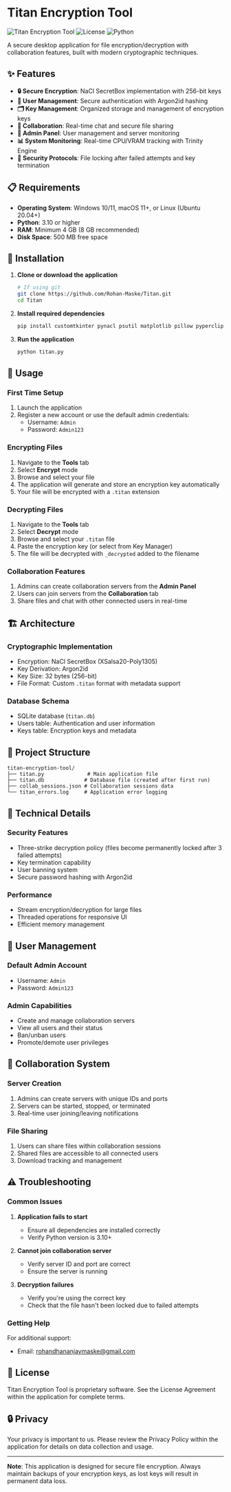 # Titan Encryption Tool

![Titan Encryption Tool](https://img.shields.io/badge/Version-1.0.0-blue.svg) ![License](https://img.shields.io/badge/License-Proprietary-lightgrey.svg) ![Python](https://img.shields.io/badge/Python-3.10%2B-green.svg)

A secure desktop application for file encryption/decryption with collaboration features, built with modern cryptographic techniques.

## ✨ Features

- **🔒 Secure Encryption**: NaCl SecretBox implementation with 256-bit keys
- **👥 User Management**: Secure authentication with Argon2id hashing
- **🗂️ Key Management**: Organized storage and management of encryption keys
- **🤝 Collaboration**: Real-time chat and secure file sharing
- **👮 Admin Panel**: User management and server monitoring
- **📊 System Monitoring**: Real-time CPU/VRAM tracking with Trinity Engine
- **🔐 Security Protocols**: File locking after failed attempts and key termination

## 📋 Requirements

- **Operating System**: Windows 10/11, macOS 11+, or Linux (Ubuntu 20.04+)
- **Python**: 3.10 or higher
- **RAM**: Minimum 4 GB (8 GB recommended)
- **Disk Space**: 500 MB free space

## 🚀 Installation

1. **Clone or download the application**
   ```bash
   # If using git
   git clone https://github.com/Rohan-Maske/Titan.git
   cd Titan
   ```

2. **Install required dependencies**
   ```bash
   pip install customtkinter pynacl psutil matplotlib pillow pyperclip
   ```

3. **Run the application**
   ```bash
   python titan.py
   ```

## 🎯 Usage

### First Time Setup
1. Launch the application
2. Register a new account or use the default admin credentials:
   - Username: `Admin`
   - Password: `Admin123`

### Encrypting Files
1. Navigate to the **Tools** tab
2. Select **Encrypt** mode
3. Browse and select your file
4. The application will generate and store an encryption key automatically
5. Your file will be encrypted with a `.titan` extension

### Decrypting Files
1. Navigate to the **Tools** tab
2. Select **Decrypt** mode
3. Browse and select your `.titan` file
4. Paste the encryption key (or select from Key Manager)
5. The file will be decrypted with `_decrypted` added to the filename

### Collaboration Features
1. Admins can create collaboration servers from the **Admin Panel**
2. Users can join servers from the **Collaboration** tab
3. Share files and chat with other connected users in real-time

## 🏗️ Architecture

### Cryptographic Implementation
- Encryption: NaCl SecretBox (XSalsa20-Poly1305)
- Key Derivation: Argon2id
- Key Size: 32 bytes (256-bit)
- File Format: Custom `.titan` format with metadata support

### Database Schema
- SQLite database (`titan.db`)
- Users table: Authentication and user information
- Keys table: Encryption keys and metadata

## 📁 Project Structure

```
titan-encryption-tool/
├── titan.py              # Main application file
├── titan.db             # Database file (created after first run)
├── collab_sessions.json # Collaboration sessions data
└── titan_errors.log     # Application error logging
```

## 🔧 Technical Details

### Security Features
- Three-strike decryption policy (files become permanently locked after 3 failed attempts)
- Key termination capability
- User banning system
- Secure password hashing with Argon2id

### Performance
- Stream encryption/decryption for large files
- Threaded operations for responsive UI
- Efficient memory management

## 👥 User Management

### Default Admin Account
- Username: `Admin`
- Password: `Admin123`

### Admin Capabilities
- Create and manage collaboration servers
- View all users and their status
- Ban/unban users
- Promote/demote user privileges

## 🤝 Collaboration System

### Server Creation
1. Admins can create servers with unique IDs and ports
2. Servers can be started, stopped, or terminated
3. Real-time user joining/leaving notifications

### File Sharing
1. Users can share files within collaboration sessions
2. Shared files are accessible to all connected users
3. Download tracking and management

## ⚠️ Troubleshooting

### Common Issues
1. **Application fails to start**
   - Ensure all dependencies are installed correctly
   - Verify Python version is 3.10+

2. **Cannot join collaboration server**
   - Verify server ID and port are correct
   - Ensure the server is running

3. **Decryption failures**
   - Verify you're using the correct key
   - Check that the file hasn't been locked due to failed attempts

### Getting Help
For additional support:
- Email: rohandhananjaymaske@gmail.com

## 📄 License

Titan Encryption Tool is proprietary software. See the License Agreement within the application for complete terms.

## 🔒 Privacy

Your privacy is important to us. Please review the Privacy Policy within the application for details on data collection and usage.

---

**Note**: This application is designed for secure file encryption. Always maintain backups of your encryption keys, as lost keys will result in permanent data loss.

